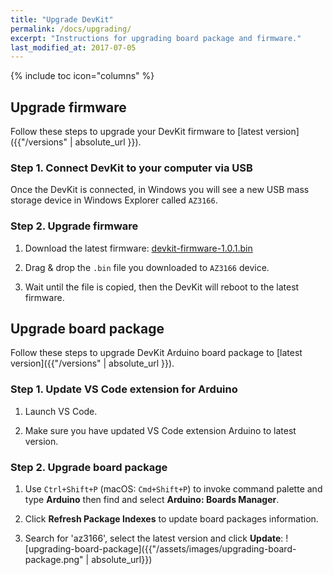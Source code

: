 ```yaml
---
title: "Upgrade DevKit"
permalink: /docs/upgrading/
excerpt: "Instructions for upgrading board package and firmware."
last_modified_at: 2017-07-05
---
```


{% include toc icon="columns" %}

## Upgrade firmware

Follow these steps to upgrade your DevKit firmware to [latest version]({{"/versions" | absolute_url }}).

### Step 1. Connect DevKit to your computer via USB

Once the DevKit is connected, in Windows you will see a new USB mass storage device in Windows Explorer called `AZ3166`. 

### Step 2. Upgrade firmware

1. Download the latest firmware: 
 [devkit-firmware-1.0.1.bin](https://azureboard.azureedge.net/firmware/devkit-firmware-1.0.1.bin)

2. Drag & drop the `.bin` file you downloaded to `AZ3166` device.

3. Wait until the file is copied, then the DevKit will reboot to the latest firmware.

## Upgrade board package

Follow these steps to upgrade DevKit Arduino board package to [latest version]({{"/versions" | absolute_url }}).

### Step 1. Update VS Code extension for Arduino

1. Launch VS Code.

2. Make sure you have updated VS Code extension Arduino to latest version.

### Step 2. Upgrade board package

1. Use `Ctrl+Shift+P` (macOS: `Cmd+Shift+P`) to invoke command palette and type **Arduino** then find and select **Arduino: Boards Manager**.

2. Click **Refresh Package Indexes** to update board packages information.

3. Search for 'az3166', select the latest version and click **Update**:
  ![upgrading-board-package]({{"/assets/images/upgrading-board-package.png" | absolute_url}})